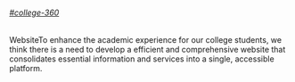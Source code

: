 <H6><a href="https://github.com/Aishwary0212/college-360/blob/main/new_page.html">#college-360</a></H6>
WebsiteTo enhance the academic experience for our college students, we think there is a need to develop a efficient and comprehensive website that consolidates essential information and services into a single, accessible platform.
